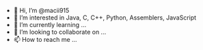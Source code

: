 - 👋 Hi, I’m @macii915
- 👀 I’m interested in Java, C, C++, Python, Assemblers, JavaScript
- 🌱 I’m currently learning ...
- 💞️ I’m looking to collaborate on ...
- 📫 How to reach me ...

<!---
macii915/macii915 is a ✨ special ✨ repository because its `README.md` (this file) appears on your GitHub profile.
You can click the Preview link to take a look at your changes.
--->
